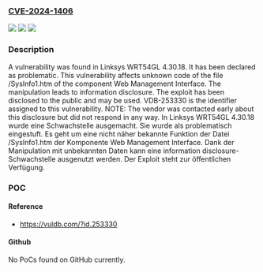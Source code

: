 ### [CVE-2024-1406](https://cve.mitre.org/cgi-bin/cvename.cgi?name=CVE-2024-1406)
![](https://img.shields.io/static/v1?label=Product&message=WRT54GL&color=blue)
![](https://img.shields.io/static/v1?label=Version&message=4.30.18%20&color=brightgreen)
![](https://img.shields.io/static/v1?label=Vulnerability&message=CWE-200%20Information%20Disclosure&color=brightgreen)

### Description

A vulnerability was found in Linksys WRT54GL 4.30.18. It has been declared as problematic. This vulnerability affects unknown code of the file /SysInfo1.htm of the component Web Management Interface. The manipulation leads to information disclosure. The exploit has been disclosed to the public and may be used. VDB-253330 is the identifier assigned to this vulnerability. NOTE: The vendor was contacted early about this disclosure but did not respond in any way.
In Linksys WRT54GL 4.30.18 wurde eine Schwachstelle ausgemacht. Sie wurde als problematisch eingestuft. Es geht um eine nicht näher bekannte Funktion der Datei /SysInfo1.htm der Komponente Web Management Interface. Dank der Manipulation mit unbekannten Daten kann eine information disclosure-Schwachstelle ausgenutzt werden. Der Exploit steht zur öffentlichen Verfügung.

### POC

#### Reference
- https://vuldb.com/?id.253330

#### Github
No PoCs found on GitHub currently.

